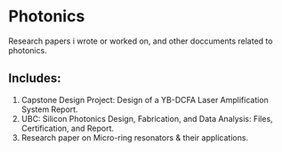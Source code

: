 # Photonics
Research papers i wrote or worked on, and other doccuments related to photonics. 
## Includes:
1. Capstone Design Project: Design of a YB-DCFA Laser Amplification System Report.
2. UBC: Silicon Photonics Design, Fabrication, and Data Analysis: Files, Certification, and Report.
3. Research paper on Micro-ring resonators & their applications.
